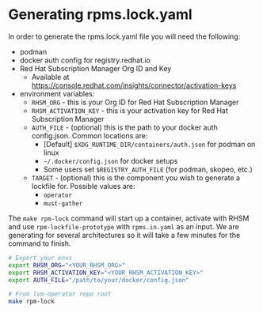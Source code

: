 # Generating rpms.lock.yaml
In order to generate the rpms.lock.yaml file you will need the following:
- podman
- docker auth config for registry.redhat.io
- Red Hat Subscription Manager Org ID and Key
  - Available at https://console.redhat.com/insights/connector/activation-keys
- environment variables:
  - `RHSM_ORG` - this is your Org ID for Red Hat Subscription Manager
  - `RHSM_ACTIVATION_KEY` - this is your activation key for Red Hat Subscription Manager
  - `AUTH_FILE` - (optional) this is the path to your docker auth config.json. Common locations are:
    - [Default] `$XDG_RUNTIME_DIR/containers/auth.json` for podman on linux
    - `~/.docker/config.json` for docker setups
    - Some users set `$REGISTRY_AUTH_FILE` (for podman, skopeo, etc.)
  - `TARGET` - (optional) this is the component you wish to generate a lockfile for. Possible values are:
    - `operator`
    - `must-gather`

The `make rpm-lock` command will start up a container, activate with RHSM and use `rpm-lockfile-prototype` with `rpms.in.yaml` as an input. We are generating for several architectures so it will take a few minutes for the command to finish.

```bash
# Export your envs
export RHSM_ORG="<YOUR_RHSM_ORG>"
export RHSM_ACTIVATION_KEY="<YOUR_RHSM_ACTIVATION_KEY>"
export AUTH_FILE="/path/to/your/docker/config.json"

# From lvm-operator repo root
make rpm-lock
```
